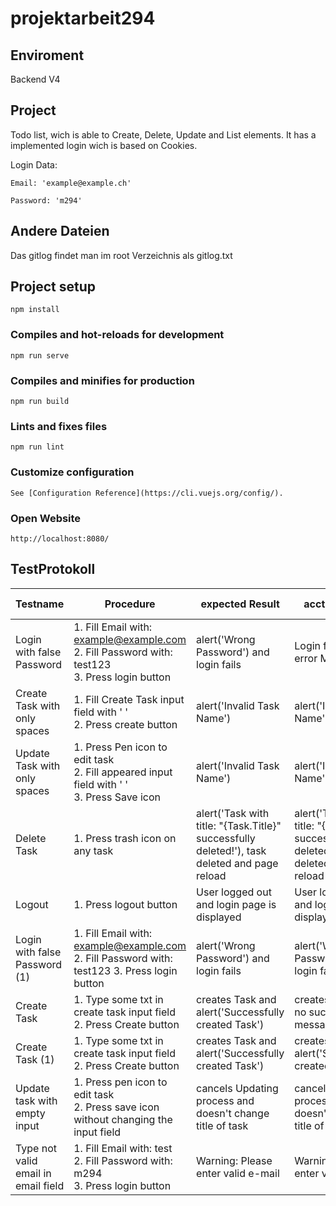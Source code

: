 # projektarbeit294

## Enviroment
Backend V4

## Project

Todo list, wich is able to Create, Delete, Update and List elements. It has a implemented login wich is based on Cookies. 

Login Data:
```
Email: 'example@example.ch'

Password: 'm294'
```

## Andere Dateien

Das gitlog findet man im root Verzeichnis als gitlog.txt

## Project setup
```
npm install
```

### Compiles and hot-reloads for development
```
npm run serve
```

### Compiles and minifies for production
```
npm run build
```

### Lints and fixes files
```
npm run lint
```

### Customize configuration
```
See [Configuration Reference](https://cli.vuejs.org/config/).
```

### Open Website
```
http://localhost:8080/
```

## TestProtokoll
| **Testname**                            | **Procedure**                                                                                    | **expected Result**                                                                              | **acctual Result**                                                                               | **WorkingAsExpected** | **Testing Date** |
|-------------------------------------|----------------------------------------------------------------------------------------------|----------------------------------------------------------------------------------------------|----------------------------------------------------------------------------------------------|-------------------|--------------|
| Login with false Password           | 1. Fill Email with: example@example.com <br>2. Fill Password with: test123 <br> 3. Press login button | alert('Wrong Password') and login fails                                                      | Login fails but no error Message                                                             | false             | 20.09.2022   |
| Create Task with only spaces        | 1. Fill Create Task input field with '    ' <br> 2. Press create button                           | alert('Invalid Task Name')                                                                   | alert('Invalid Task Name')                                                                   | true              | 20.09.2022   |
| Update Task with only spaces        | 1. Press Pen icon to edit task <br> 2. Fill appeared input field with '    ' <br> 3. Press Save icon   | alert('Invalid Task Name')                                                                   | alert('Invalid Task Name')                                                                   | true              | 20.09.2022   |
| Delete Task                         | 1. Press trash icon on any task                                                              | alert('Task with title: "{Task.Title}" successfully deleted!'), task deleted and page reload | alert('Task with title: "{Task.Title}" successfully deleted!'), task deleted and page reload | true              | 20.09.2022   |
| Logout                              | 1. Press logout button                                                                       | User logged out and login page is displayed                                                  | User logged out and login page is displayed                                                  | true              | 20.09.2022   |
| Login with false Password (1)       | 1. Fill Email with: example@example.com <br> 2. Fill Password with: test123 3. Press login button | alert('Wrong Password') and login fails                                                      | alert('Wrong Password') and login fails                                                      | true              | 20.09.2022   |
| Create Task                         | 1. Type some txt in create task input field <br> 2. Press Create button                           | creates Task and alert('Successfully created Task')                                          | creates Task but no suceed message                                                           | false             | 20.09.2022   |
| Create Task (1)                     | 1. Type some txt in create task input field <br> 2. Press Create button                           | creates Task and alert('Successfully created Task')                                          | creates Task and alert('Successfully created Task')                                          | true              | 20.09.2022   |
| Update task with empty input        | 1. Press pen icon to edit task <br> 2. Press save icon without changing the input field           | cancels Updating process and doesn't change title of task                                    | cancels Updating process and doesn't change title of task                                    | true              | 20.09.2022   |
| Type not valid email in email field | 1. Fill Email with: test <br> 2. Fill Password with: m294 <br> 3. Press login button                   | Warning: Please enter valid e-mail                                                           | Warning: Please enter valid e-mail                                                           | true              | 20.09.2022   |
